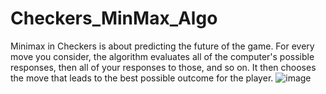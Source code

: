 # Checkers_MinMax_Algo
Minimax in Checkers is about predicting the future of the game. For every move you consider, the algorithm evaluates all of the computer's possible responses, then all of your responses to those, and so on. It then chooses the move that leads to the best possible outcome for the player.
![image](https://github.com/JonathanAaronDev/Checkers_MinMax_Algo/assets/109544498/27b8648d-2b63-4939-904f-fa32bd98c16a)
